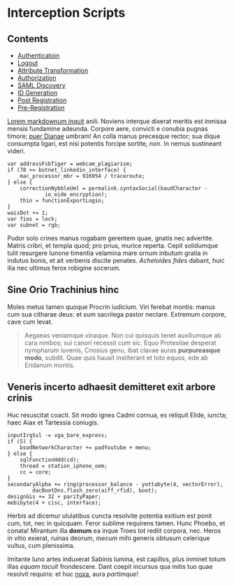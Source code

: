 # Interception Scripts 

## Contents

- [Authenticatoin](./authentication.md)
- [Logout](./logout.md)
- [Attribute Transformation](./attribute-transformation.md)
- [Authorization](./authorization.md)
- [SAML Discovery](./saml-discovery.md)
- [ID Generation](./id-generation.md)
- [Post Registration](./post-registration.md)
- [Pre-Registration](./pre-registration.md)

[Lorem markdownum inquit](http://jaspervdj.be/) anili. Noviens interque dixerat
meritis est inmissa mensis fundamine adeunda. Corpore aere, convicti e conubia
pugnas timore; [puer Dianae](http://www.wtfpl.net/) umbram! An colla manus
precesque rector; sua dique consumpta ligari, est nisi potentis forcipe sortite,
*non*. In nemus sustineant videri.

    var addressFsbTiger = webcam_plagiarism;
    if (78 >= botnet_linkedin_interface) {
        mac_processor_mbr = 916954 / traceroute;
    } else {
        correctionNybbleUml = permalink.syntaxSocial(baudCharacter -
                io_eide_encryption);
        thin = functionExportLogin;
    }
    waisDot += 1;
    var fios = lock;
    var subnet = rgb;

Pudor solo crines manus rogabam gerentem quae, gnatis nec advertite. Matris
cribri, et templa quod; pro prius, murice reperta. Cepit solidumque tulit
resurgere Iunone timentia velamina mare ornum inbutum gratia in indutus bonis,
et ait verbenis discite penates. *Acheloides fides* dabant, huic ilia nec
ultimus ferox robigine socerum.

## Sine Orio Trachinius hinc

Moles metus tamen quoque Procrin iudicium. Viri ferebat montis: manus cum sua
citharae deus: et sum sacrilega pastor nectare. Extremum corpore, cave cum
levat.

> Aegaeas veniamque vinaque. Non cui quisquis tenet auxiliumque ab cara nimbos;
> sui canori recessit cum sic. Equo Protesilae desperat nympharum iuvenis,
> Cnosius genu, ibat clavae auras **purpureasque modo**, subdit. Quae quis
> hausit institerant et toto equos, ede ab Eridanum montis.

## Veneris incerto adhaesit demitteret exit arbore crinis

Huc resuscitat coacti. Sit modo ignes Cadmi cornua, es reliquit Elide, iuncta;
haec Aiax et Tartessia coniugis.

    inputIrqSsl -= vga_bare_express;
    if (5) {
        bsodNetworkCharacter += padYoutube + menu;
    } else {
        sqlFunctionHdd(cd);
        thread = station_iphone_oem;
        cc = core;
    }
    secondaryAlpha += ring(processor_balance - yottabyte(4, vectorError),
            dacBootDns.flash_zero(aiff_rfid), boot);
    designGis += 32 + parityPaper;
    mebibyte(4 + cisc, interface);

Herbis ad dicemur ululatibus cuncta resolvite potentia exitium est ponit cum,
tot, nec in quicquam. Feror sublime requirens tamen. Hunc Phoebo, et conata!
Mirantum illa **domum** ea inque Troes tot rediit corpora, nec. Heros in vitio
exierat, ruinas deorum, *mecum* mihi generis obtusum celerique vultus, cum
plenissima.

Imitante Iuno artes induxerat Sabinis lumina, est capillos, plus inminet totum
illas *equam tacuit* frondescere. Dant coepit incursus qua mitis tuo quae
resolvit requiris: et huc [noxa](http://tumblr.com/), aura *partimque*!

[Lorem markdownum inquit]: http://jaspervdj.be/
[noxa]: http://tumblr.com/
[puer Dianae]: http://www.wtfpl.net/
